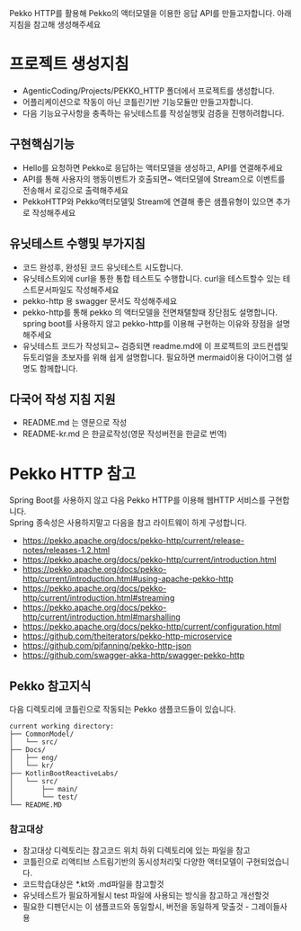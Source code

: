 
Pekko HTTP를 활용해  Pekko의 액터모델을 이용한 응답 API를 만들고자합니다.
아래 지침을 참고해 생성해주세요

# 프로젝트 생성지침
- AgenticCoding/Projects/PEKKO_HTTP 폴더에서 프로젝트를 생성합니다.
- 어플리케이션으로 작동이 아닌 코틀린기반 기능모듈만 만들고자합니다.
- 다음 기능요구사항을 충족하는 유닛테스트를 작성실행및 검증을 진행하려합니다.

## 구현핵심기능
- Hello를 요청하면 Pekko로 응답하는 액터모델을 생성하고, API를 연결해주세요
- API를 통해 사용자의 행동이벤트가 호출되면~ 액터모델에 Stream으로 이벤트를 전송해서 로깅으로 출력해주세요
- PekkoHTTP와 Pekko액터모델및 Stream에 연결해 좋은 샘플유형이 있으면 추가로 작성해주세요


## 유닛테스트 수행및 부가지침
- 코드 완성후, 완성된 코드 유닛테스트 시도합니다.
- 유닛테스트외에 curl을 통한 통합 테스트도 수행합니다. curl을 테스트할수 있는 테스트문서파일도 작성해주세요
- pekko-http 용 swagger 문서도 작성해주세요
- pekko-http를 통해 pekko 의 액터모델을 전면채탤할때  장단점도 설명합니다. spring boot를 사용하지 않고 pekko-http를 이용해 구현하는 이유와 장점을 설명해주세요
- 유닛테스트 코드가 작성되고~ 검증되면 readme.md에 이 프로젝트의 코드컨셉및 듀토리얼을 초보자를 위해 쉽게 설명합니다. 필요하면 mermaid이용 다이어그램 설명도 함께합니다.

## 다국어 작성 지침 지원
- README.md 는 영문으로 작성
- README-kr.md 은 한글로작성(영문 작성버전을 한글로 번역)

# Pekko HTTP 참고
Spring Boot를 사용하지 않고 다음 Pekko HTTP를 이용해 웹HTTP 서비스를 구현합니다.  
Spring 종속성은 사용하지말고 다음을 참고 라이트웨이 하게 구성합니다.

- https://pekko.apache.org/docs/pekko-http/current/release-notes/releases-1.2.html
- https://pekko.apache.org/docs/pekko-http/current/introduction.html
- https://pekko.apache.org/docs/pekko-http/current/introduction.html#using-apache-pekko-http
- https://pekko.apache.org/docs/pekko-http/current/introduction.html#streaming
- https://pekko.apache.org/docs/pekko-http/current/introduction.html#marshalling
- https://pekko.apache.org/docs/pekko-http/current/configuration.html
- https://github.com/theiterators/pekko-http-microservice
- https://github.com/pjfanning/pekko-http-json
- https://github.com/swagger-akka-http/swagger-pekko-http


## Pekko 참고지식

다음 디렉토리에 코틀린으로 작동되는 Pekko 샘플코드들이 있습니다.

```
current working directory:
├── CommonModel/
│   └── src/
├── Docs/
│   ├── eng/
│   └── kr/
├── KotlinBootReactiveLabs/
│   └── src/
│       ├── main/
│       └── test/
└── README.MD
```

### 참고대상
- 참고대상 디렉토리는 참고코드 위치 하위 디렉토리에 있는 파일을 참고
- 코틀린으로 리액티브 스트림기반의 동시성처리및 다양한 액터모델이 구현되었습니다.
- 코드학습대상은 *.kt와 .md파일을 참고할것
- 유닛테스트가 필요하게될시 test 파일에 사용되는 방식을 참고하고 개선할것
- 필요한 디펜던시는 이 샘플코드와 동일할시, 버전을 동일하게 맞출것 - 그레이들사용
